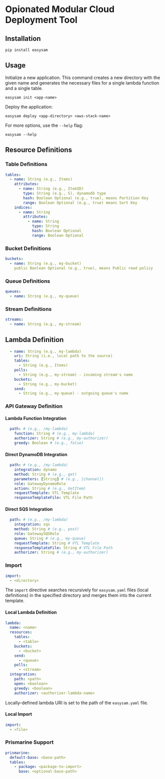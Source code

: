 # Opionated Modular Cloud Deployment Tool

## Installation

```pwsh
pip install easysam
```

## Usage

Initialize a new application. This command creates a new directory with the given name and generates the necessary files for a single lambda function and a single table.

```pwsh
easysam init <app-name>
```

Deploy the application:

```pwsh
easysam deploy <app-directory> <aws-stack-name>
```

For more options, use the `--help` flag:

```pwsh
easysam --help
```

## Resource Definitions

### Table Definitions

```yaml
tables:
  - name: String (e.g., Items)
    attributes:
      - name: String (e.g., ItemID)
        type: String (e.g., S), dynamodb type
        hash: Boolean Optional (e.g., true), means Partition Key
        range: Boolean Optional (e.g., true) means Sort Key
    indices:
      - name: String
        attributes:
          - name: String
            type: String
            hash: Boolean Optional
            range: Boolean Optional
```

### Bucket Definitions

```yaml
buckets:
  - name: String (e.g., my-bucket)
    public Boolean Optional (e.g., true), means Public read policy
```

### Queue Definitions

```yaml
queues:
  - name: String (e.g., my-queue)
```

### Stream Definitions

```yaml
streams:
  - name: String (e.g., my-stream)
```

## Lambda Definition

```yaml
  - name: String (e.g., my-lambda)
    uri: String (i.e., local path to the source)
    tables:
      - String (e.g., Items)
    polls:
      - String (e.g., my-stream) - incoming stream's name
    buckets:
      - String (e.g., my-bucket)
    send:
      - String (e.g., my-queue) - outgoing queue's name
```

### API Gateway Definition

#### Lambda Function Integration

```yaml
  path: # (e.g., /my-lambda)
    function: String # (e.g., my-lambda)
    authorizer: String # (e.g., my-authorizer)
    greedy: Boolean # (e.g., false)
```

#### Direct DynamoDB Integration

```yaml
  path: # (e.g., /my-lambda)
    integration: dynamo
    method: String # (e.g., get)
    parameters: [String] # (e.g., [channel])
    role: GatewayDynamoRole
    action: String # (e.g., GetItem)
    requestTemplate: VTL Template 
    responseTemplateFile: VTL File Path
```

#### Direct SQS Integration

```yaml
  path: # (e.g., /my-lambda)
    integration: sqs
    method: String # (e.g., post)
    role: GatewaySQSRole
    queue: String # (e.g., my-queue)
    requestTemplate: String # VTL Template
    responseTemplateFile: String # VTL File Path
    authorizer: String # (e.g., my-authorizer)
```

### Import

```yaml
import:
  - <directory>
```

The `import` directive searches recursively for `easysam.yaml` files (local definitions) in the specified directory and merges them into the current template.

#### Local Lambda Definition

```yaml
lambda:
  name: <name>
  resources:
    tables:
      - <table>
    buckets:
      - <bucket>
    send:
      - <queue>
    polls:
      - <stream>
  integration:
    path: <path>
    open: <boolean>
    greedy: <boolean>
    authorizer: <authorizer-lambda-name>
```

Locally-defined lambda URI is set to the path of the `easysam.yaml` file.

#### Local Import

```yaml
import:
  - <file>
```

### Prismarine Support

```yaml
prismarine:
  default-base: <base-path>
  tables:
    - package: <package-to-import>
      base: <optional-base-path>
```
